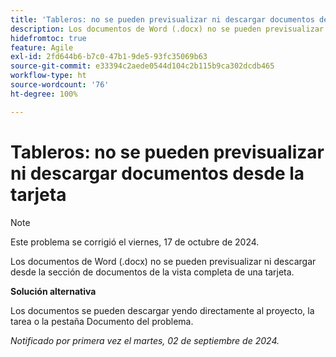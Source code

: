 ```yaml
---
title: 'Tableros: no se pueden previsualizar ni descargar documentos desde la tarjeta'
description: Los documentos de Word (.docx) no se pueden previsualizar ni descargar desde la sección de documentos de la vista de tarjeta detallada.
hidefromtoc: true
feature: Agile
exl-id: 2fd644b6-b7c0-47b1-9de5-93fc35069b63
source-git-commit: e33394c2aede0544d104c2b115b9ca302dcdb465
workflow-type: ht
source-wordcount: '76'
ht-degree: 100%

---
```


# Tableros: no se pueden previsualizar ni descargar documentos desde la tarjeta

>[!NOTE]
>
>Este problema se corrigió el viernes, 17 de octubre de 2024.

Los documentos de Word (.docx) no se pueden previsualizar ni descargar desde la sección de documentos de la vista completa de una tarjeta.

**Solución alternativa**

Los documentos se pueden descargar yendo directamente al proyecto, la tarea o la pestaña Documento del problema.

_Notificado por primera vez el martes, 02 de septiembre de 2024._

